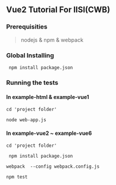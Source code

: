## Vue2 Tutorial For IISI(CWB)

### Prerequisities
> nodejs & npm & webpack

### Global Installing 
``` npm install package.json```


### Running the tests

#### In example-html & example-vue1 
``` cd 'project folder' ```  

``` node web-app.js ```

#### In example-vue2 ~ example-vue6
``` cd 'project folder' ```  

``` npm install package.json```

``` webpack  --config webpack.config.js ```

``` npm test ```

 

